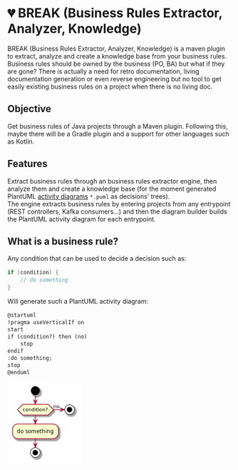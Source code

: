 # 💔 BREAK (Business Rules Extractor, Analyzer, Knowledge)

BREAK (Business Rules Extractor, Analyzer, Knowledge) is a maven plugin to extract, analyze and create a knowledge base from your business rules. Business rules should be owned by the business (PO, BA) but what if they are gone? There is actually a need for retro documentation, living documentation generation or even reverse engineering but no tool to get easily existing business rules on a project when there is no living doc.

## Objective

Get business rules of Java projects through a Maven plugin. Following this, maybe there will be a Gradle plugin and a support for other languages such as Kotlin.

## Features

Extract business rules through an business rules extractor engine, then analyze them and create a knowledge base (for the moment generated PlantUML [activity diagrams](https://plantuml.com/fr/activity-diagram-beta) `*.puml` as decisions' trees).  
The engine extracts business rules by entering projects from any entrypoint (REST controllers, Kafka consumers...) and then the diagram builder builds the PlantUML activity diagram for each entrypoint.

## What is a business rule?

Any condition that can be used to decide a decision such as:

```java
if (condition) {
    // do something
}
```

Will generate such a PlantUML activity diagram:

```plantuml
@startuml
!pragma useVerticalIf on
start
if (condition?) then (no)
    stop
endif
:do something;
stop
@enduml
```

![assets/generated-puml-example.png](assets/generated-puml-example.png)

